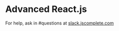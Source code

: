 # Advanced React.js

For help, ask in #questions at [slack.jscomplete.com](http://slack.jscomplete.com/)
